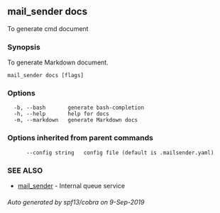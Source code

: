 ## mail_sender docs

To generate cmd document

### Synopsis

To generate Markdown document.

```
mail_sender docs [flags]
```

### Options

```
  -b, --bash       generate bash-completion
  -h, --help       help for docs
  -m, --markdown   generate Markdown docs
```

### Options inherited from parent commands

```
      --config string   config file (default is .mailsender.yaml)
```

### SEE ALSO

* [mail_sender](mail_sender.md)	 - Internal queue service

###### Auto generated by spf13/cobra on 9-Sep-2019
